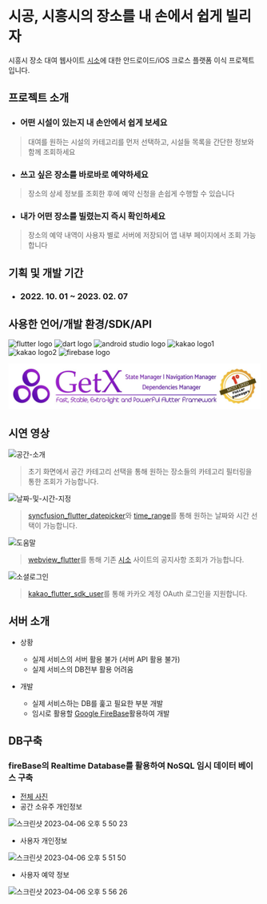 # 시공, 시흥시의 장소를 내 손에서 쉽게 빌리자

시흥시 장소 대여 웹사이트 [시소](https://share.siheung.go.kr/index.do)에 대한 안드로이드/iOS 크로스 플랫폼 이식 프로젝트입니다.

## 프로젝트 소개
- ### 어떤 시설이 있는지 내 손안에서 쉽게 보세요
> 대여를 원하는 시설의 카테고리를 먼저 선택하고, 시설들 목록을 간단한 정보와 함께 조회하세요
- ### 쓰고 싶은 장소를 바로바로 예약하세요
> 장소의 상세 정보를 조회한 후에 예약 신청을 손쉽게 수행할 수 있습니다
- ### 내가 어떤 장소를 빌렸는지 즉시 확인하세요
> 장소의 예약 내역이 사용자 별로 서버에 저장되어 앱 내부 페이지에서 조회 가능합니다 

## 기획 및 개발 기간
- ### 2022. 10. 01 ~ 2023. 02. 07

## 사용한 언어/개발 환경/SDK/API

![flutter logo](https://img.shields.io/badge/flutter-02569B?style=flat&logo=flutter)
![dart logo](https://img.shields.io/badge/Dart-0175C2?style=flat&logo=dart)
![android studio logo](https://img.shields.io/badge/Android_Studio-3DDC84?style=flat&logo=androidstudio&logoColor=white)
![kakao logo1](https://img.shields.io/badge/kakao_map_SDK-FFCD00?style=flat&logo=kakao&logoColor=black)
![kakao logo2](https://img.shields.io/badge/kakao_login_SDK-FFCD00?style=flat&logo=kakao&logoColor=black)
![firebase logo](https://img.shields.io/badge/firebase-ffca28?style=flat&logo=firebase&logoColor=black)
    
    
      
![getx logo](https://raw.githubusercontent.com/jonataslaw/getx-community/master/get.png)

  

## 시연 영상

![공간-소개](https://user-images.githubusercontent.com/103064352/230341580-802d219a-147c-458d-92e2-c6c610ed573a.gif)
> 초기 화면에서 공간 카테고리 선택을 통해 원하는 장소들의 카테고리 필터링을 통한 조회가 가능합니다.

![날짜-및-시간-지정](https://user-images.githubusercontent.com/103064352/230341229-6f2090e0-4a2b-41c4-b8b8-8504708ccda3.gif)
> [syncfusion_flutter_datepicker](https://pub.dev/packages/syncfusion_flutter_datepicker)와 [time_range](https://pub.dev/packages/time_range)를 통해 원하는 날짜와 시간 선택이 가능합니다.

![도움말](https://user-images.githubusercontent.com/103064352/230345680-e7ebe8b4-b1d8-48af-9b7d-7e82e0604147.gif)
> [webview_flutter](https://pub.dev/packages/webview_flutter)를 통해 기존 [시소](https://share.siheung.go.kr/index.do) 사이트의 공지사항 조회가 가능합니다.

![소셜로그인](https://user-images.githubusercontent.com/103064352/230344767-44cbdfb3-c14e-46ca-abb4-5f5a44f80d5d.gif)
> [kakao_flutter_sdk_user](https://pub.dev/packages/kakao_flutter_sdk_user)를 통해 카카오 계정 OAuth 로그인을 지원합니다.

 
  
## 서버 소개
- 상황
    - 실제 서비스의 서버 활용 불가 (서버 API 활용 불가)
    - 실제 서비스의 DB전부 활용 어려움
 
- 개발
    - 실제 서비스하는 DB를 훑고 필요한 부분 개발
    - 임시로 활용할 [Google FireBase](https://firebase.google.com/?hl=ko)활용하여 개발
  
  
## DB구축
### fireBase의 Realtime Database를 활용하여 NoSQL 임시 데이터 베이스 구축
- [전체 사진](https://user-images.githubusercontent.com/103064352/230302426-f0c5f7bd-243f-43e2-9ead-bac36686322a.png)
- 공간 소유주 개인정보
<img width="586" alt="스크린샷 2023-04-06 오후 5 50 23" src="https://user-images.githubusercontent.com/103064352/230326338-b315187a-e1c5-4a5b-9ee9-5c4e8e3f262b.png">

- 사용자 개인정보
<img width="1051" alt="스크린샷 2023-04-06 오후 5 51 50" src="https://user-images.githubusercontent.com/103064352/230326043-6cbc24b0-39c2-48a5-ac7e-817f24bb3e00.png">

- 사용자 예약 정보
<img width="414" alt="스크린샷 2023-04-06 오후 5 56 26" src="https://user-images.githubusercontent.com/103064352/230327543-57e44fff-692c-43c1-b91e-9f59039d3ee7.png">
